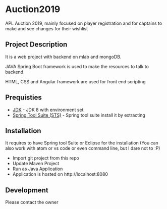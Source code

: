 # Auction2019
APL Auction 2019, mainly focused on player registration and for captains to make and see changes for their wishlist
## Project Description
It is a web project with backend on mlab and mongoDB.

JAVA Spring Boot framework is used to make the resources to talk to backend.

HTML, CSS and Angular framework are used for front end scripting

## Prequisties
* [JDK](https://www.oracle.com/technetwork/java/javase/downloads/jdk8-downloads-2133151.html) - JDK 8 with environment set 
* [Spring Tool Suite (STS)](https://spring.io/tools) - Spring tool suite install it by extracting

## Installation
It requires to have Spring tool Suite or Eclipse for the installation (You can also work with atom or vs code or even command line, but I dare not to :P)

* Import git project from this repo
* Update Maven Project
* Run as Java Application
* Application is hosted on http://localhost:8080

## Development
Please contact the owner
